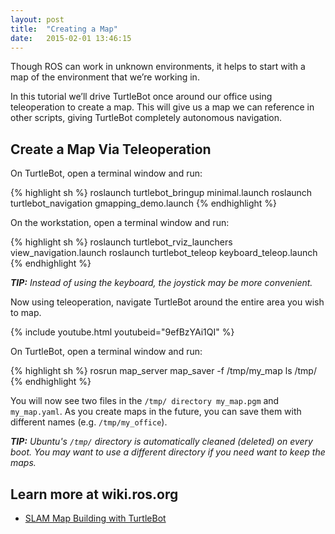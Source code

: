 ```yaml
---
layout: post
title:  "Creating a Map"
date:   2015-02-01 13:46:15
---
```


Though ROS can work in unknown environments, it helps to start with a map of the environment that we’re working in.

In this tutorial we’ll drive TurtleBot once around our office using teleoperation to create a map. This will give us a map we can reference in other scripts, giving TurtleBot completely autonomous navigation.

## Create a Map Via Teleoperation

On TurtleBot, open a terminal window and run:

{% highlight sh %}
roslaunch turtlebot_bringup minimal.launch
roslaunch turtlebot_navigation gmapping_demo.launch
{% endhighlight %}

On the workstation, open a terminal window and run:

{% highlight sh %}
roslaunch turtlebot_rviz_launchers view_navigation.launch
roslaunch turtlebot_teleop keyboard_teleop.launch
{% endhighlight %}

***TIP:** Instead of using the keyboard, the joystick may be more convenient.*

Now using teleoperation, navigate TurtleBot around the entire area you wish to map.

{% include youtube.html youtubeid="9efBzYAi1QI" %}

On TurtleBot, open a terminal window and run:

{% highlight sh %}
rosrun map_server map_saver -f /tmp/my_map
ls /tmp/
{% endhighlight %}

You will now see two files in the `/tmp/ directory my_map.pgm` and `my_map.yaml`. As you create maps in the future, you can save them with different names (e.g. `/tmp/my_office`).

***TIP:** Ubuntu's `/tmp/` directory is automatically cleaned (deleted) on every boot. You may want to use a different directory if you need want to keep the maps.*

## Learn more at wiki.ros.org

* [SLAM Map Building with TurtleBot](http://wiki.ros.org/turtlebot_navigation/Tutorials/Build%20a%20map%20with%20SLAM)
